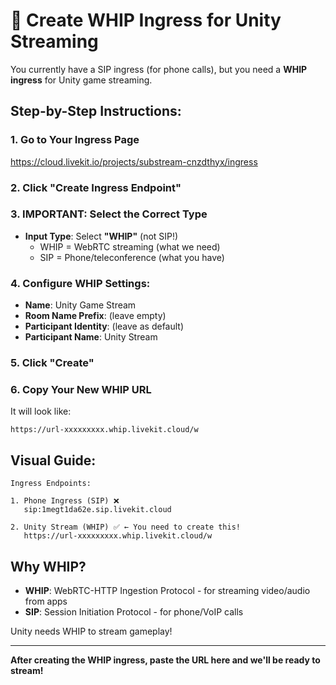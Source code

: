 # 🔴 Create WHIP Ingress for Unity Streaming

You currently have a SIP ingress (for phone calls), but you need a **WHIP ingress** for Unity game streaming.

## Step-by-Step Instructions:

### 1. Go to Your Ingress Page
https://cloud.livekit.io/projects/substream-cnzdthyx/ingress

### 2. Click "Create Ingress Endpoint"

### 3. IMPORTANT: Select the Correct Type
- **Input Type**: Select **"WHIP"** (not SIP!)
  - WHIP = WebRTC streaming (what we need)
  - SIP = Phone/teleconference (what you have)

### 4. Configure WHIP Settings:
- **Name**: Unity Game Stream
- **Room Name Prefix**: (leave empty)
- **Participant Identity**: (leave as default)
- **Participant Name**: Unity Stream

### 5. Click "Create"

### 6. Copy Your New WHIP URL
It will look like:
```
https://url-xxxxxxxxx.whip.livekit.cloud/w
```

## Visual Guide:

```
Ingress Endpoints:

1. Phone Ingress (SIP) ❌
   sip:1megt1da62e.sip.livekit.cloud
   
2. Unity Stream (WHIP) ✅ ← You need to create this!
   https://url-xxxxxxxxx.whip.livekit.cloud/w
```

## Why WHIP?

- **WHIP**: WebRTC-HTTP Ingestion Protocol - for streaming video/audio from apps
- **SIP**: Session Initiation Protocol - for phone/VoIP calls

Unity needs WHIP to stream gameplay!

---

**After creating the WHIP ingress, paste the URL here and we'll be ready to stream!**
